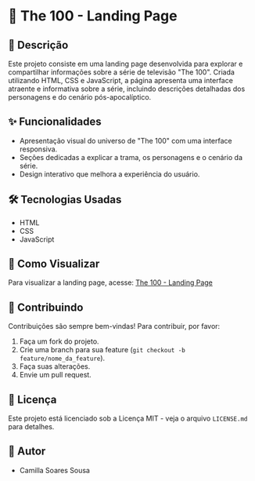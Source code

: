 # 🌌 The 100 - Landing Page

## 📖 Descrição
Este projeto consiste em uma landing page desenvolvida para explorar e compartilhar informações sobre a série de televisão "The 100". Criada utilizando HTML, CSS e JavaScript, a página apresenta uma interface atraente e informativa sobre a série, incluindo descrições detalhadas dos personagens e do cenário pós-apocalíptico.

## ✨ Funcionalidades
- Apresentação visual do universo de "The 100" com uma interface responsiva.
- Seções dedicadas a explicar a trama, os personagens e o cenário da série.
- Design interativo que melhora a experiência do usuário.

## 🛠 Tecnologias Usadas
- HTML
- CSS
- JavaScript

## 🚀 Como Visualizar
Para visualizar a landing page, acesse: [The 100 - Landing Page](https://ifpi-picos.github.io/projeto-web-camiwr/)

## 🤝 Contribuindo
Contribuições são sempre bem-vindas! Para contribuir, por favor:
1. Faça um fork do projeto.
2. Crie uma branch para sua feature (`git checkout -b feature/nome_da_feature`).
3. Faça suas alterações.
4. Envie um pull request.

## 📄 Licença
Este projeto está licenciado sob a Licença MIT - veja o arquivo `LICENSE.md` para detalhes.

## 👤 Autor
- Camilla Soares Sousa
